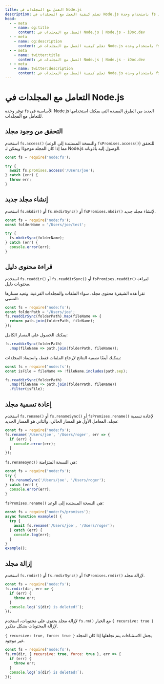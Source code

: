 ```yaml
---
title: العمل مع المجلدات في Node.js
description: تعلم كيفية العمل مع المجلدات في Node.js باستخدام وحدة fs الأساسية، بما في ذلك التحقق من وجود مجلد، وإنشاء مجلد جديد، وقراءة محتويات المجلد، وإعادة تسمية المجلد، وحذف المجلد.
head:
  - - meta
    - name: og:title
      content: العمل مع المجلدات في Node.js | Node.js - iDoc.dev
  - - meta
    - name: og:description
      content: تعلم كيفية العمل مع المجلدات في Node.js باستخدام وحدة fs الأساسية، بما في ذلك التحقق من وجود مجلد، وإنشاء مجلد جديد، وقراءة محتويات المجلد، وإعادة تسمية المجلد، وحذف المجلد.
  - - meta
    - name: twitter:title
      content: العمل مع المجلدات في Node.js | Node.js - iDoc.dev
  - - meta
    - name: twitter:description
      content: تعلم كيفية العمل مع المجلدات في Node.js باستخدام وحدة fs الأساسية، بما في ذلك التحقق من وجود مجلد، وإنشاء مجلد جديد، وقراءة محتويات المجلد، وإعادة تسمية المجلد، وحذف المجلد.
---
```



# التعامل مع المجلدات في Node.js

توفر وحدة `fs` الأساسية في Node.js العديد من الطرق المفيدة التي يمكنك استخدامها للتعامل مع المجلدات.

## التحقق من وجود مجلد

استخدم `fs.access()` (والنسخة المستندة إلى الوعد `fsPromises.access()`) للتحقق مما إذا كان المجلد موجودًا ويمكن لـ Node.js الوصول إليه بأذوناته.
```javascript
const fs = require('node:fs');

try {
  await fs.promises.access('/Users/joe');
} catch (err) {
  throw err;
}
```

## إنشاء مجلد جديد

استخدم `fs.mkdir()` أو `fs.mkdirSync()` أو `fsPromises.mkdir()` لإنشاء مجلد جديد.
```javascript
const fs = require('node:fs');
const folderName = '/Users/joe/test';

try {
  fs.mkdirSync(folderName);
} catch (err) {
  console.error(err);
}
```

## قراءة محتوى دليل

استخدم `fs.readdir()` أو `fs.readdirSync()` أو `fsPromises.readdir()` لقراءة محتويات دليل.

تقرأ هذه الشيفرة محتوى مجلد، سواء الملفات والمجلدات الفرعية، وتعيد مسارها النسبي:
```javascript
const fs = require('node:fs');
const folderPath = '/Users/joe';
fs.readdirSync(folderPath).map(fileName => {
  return path.join(folderPath, fileName);
});
```

يمكنك الحصول على المسار الكامل:
```javascript
fs.readdirSync(folderPath)
  .map(fileName => path.join(folderPath, fileName));
```

يمكنك أيضًا تصفية النتائج لإرجاع الملفات فقط، واستبعاد المجلدات:
```javascript
const fs = require('node:fs');
const isFile = fileName => !fileName.includes(path.sep);

fs.readdirSync(folderPath)
  .map(fileName => path.join(folderPath, fileName))
  .filter(isFile);
```

## إعادة تسمية مجلد

استخدم `fs.rename()` أو `fs.renameSync()` أو `fsPromises.rename()` لإعادة تسمية مجلد. المعامل الأول هو المسار الحالي، والثاني هو المسار الجديد:
```javascript
const fs = require('node:fs');
fs.rename('/Users/joe', '/Users/roger', err => {
  if (err) {
    console.error(err);
  }
});
```

`fs.renameSync()` هي النسخة المتزامنة:
```javascript
const fs = require('node:fs');
try {
  fs.renameSync('/Users/joe', '/Users/roger');
} catch (err) {
  console.error(err);
}
```

`fsPromises.rename()` هي النسخة المستندة إلى الوعد:
```javascript
const fs = require('node:fs/promises');
async function example() {
  try {
    await fs.rename('/Users/joe', '/Users/roger');
  } catch (err) {
    console.log(err);
  }
}
example();
```

## إزالة مجلد

استخدم `fs.rmdir()` أو `fs.rmdirSync()` أو `fsPromises.rmdir()` لإزالة مجلد.
```javascript
const fs = require('node:fs');
fs.rmdir(dir, err => {
  if (err) {
    throw err;
  }
  console.log(`${dir} is deleted!`);
});
```

لإزالة مجلد يحتوي على محتويات، استخدم `fs.rm()` مع الخيار `{ recursive: true }` لإزالة المحتويات بشكل متكرر.

`{ recursive: true, force: true }` يجعل الاستثناءات يتم تجاهلها إذا كان المجلد غير موجود.
```javascript
const fs = require('node:fs');
fs.rm(dir, { recursive: true, force: true }, err => {
  if (err) {
    throw err;
  }
  console.log(`${dir} is deleted!`);
});
```

